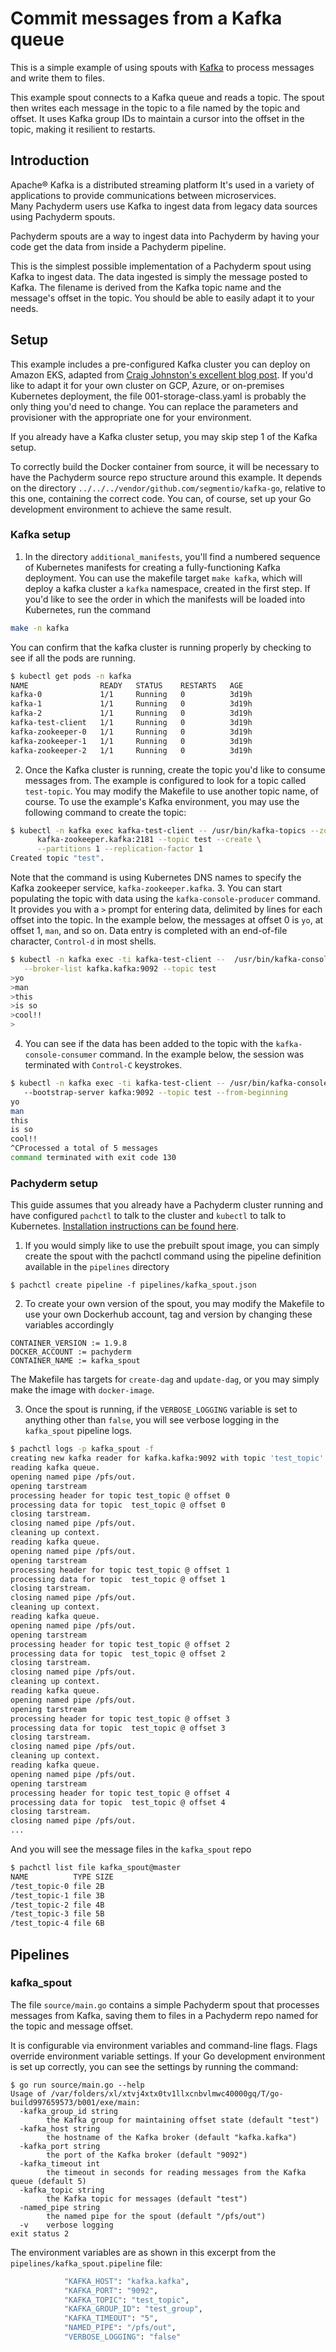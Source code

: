 # Commit messages from a Kafka queue

This is a simple example of using spouts with [Kafka](https://kafka.apache.org) to process messages and write them to files.


This example spout connects to a Kafka queue and reads a topic.
The spout then writes each message in the topic to a file named by the topic and offset. 
It uses Kafka group IDs to maintain a cursor into the offset in the topic, 
making it resilient to restarts.

## Introduction

Apache® Kafka is a distributed streaming platform
It's used in a variety of applications to provide communications between microservices.  
Many Pachyderm users use Kafka to ingest data from legacy data sources using Pachyderm spouts.

Pachyderm spouts are a way to ingest data into Pachyderm 
by having your code get the data from inside a Pachyderm pipeline.

This is the simplest possible implementation of a Pachyderm spout using Kafka to ingest data.
The data ingested is simply the message posted to Kafka.
The filename is derived from the Kafka topic name and the message's offset in the topic.
You should be able to easily adapt it to your needs.

## Setup

This example includes a pre-configured Kafka cluster you can deploy on Amazon EKS,
adapted from [Craig Johnston's excellent blog post](https://imti.co/kafka-kubernetes/).
If you'd like to adapt it for your own cluster on GCP, Azure, or on-premises Kubernetes deployment,
the file 001-storage-class.yaml is probably the only thing you'd need to change.
You can replace the parameters and provisioner with the appropriate one for your environment.

If you already have a Kafka cluster setup, you may skip step 1 of the Kafka setup.

To correctly build the Docker container from source, 
it will be necessary to have the Pachyderm source repo structure around this example.
It depends on the directory `../../../vendor/github.com/segmentio/kafka-go`,
relative to this one,
containing the correct code.
You can, of course, set up your Go development environment to achieve the same result.

### Kafka setup

1. In the directory `additional_manifests`, 
you'll find a numbered sequence of Kubernetes manifests for creating a fully-functioning Kafka deployment.
You can use the makefile target `make kafka`,
which will deploy a kafka cluster a `kafka` namespace, created in the first step.
If you'd like to see the order in which the manifests will be loaded into Kubernetes,
run the command
```sh
make -n kafka
```
You can confirm that the kafka cluster is running properly by checking to see if all the pods are running.
```sh
$ kubectl get pods -n kafka
NAME                READY   STATUS    RESTARTS   AGE
kafka-0             1/1     Running   0          3d19h
kafka-1             1/1     Running   0          3d19h
kafka-2             1/1     Running   0          3d19h
kafka-test-client   1/1     Running   0          3d19h
kafka-zookeeper-0   1/1     Running   0          3d19h
kafka-zookeeper-1   1/1     Running   0          3d19h
kafka-zookeeper-2   1/1     Running   0          3d19h
```
2. Once the Kafka cluster is running, create the topic you'd like to consume messages from.
The example is configured to look for a topic called `test-topic`.
You may modify the Makefile to use another topic name, of course.
To use the example's Kafka environment,
you may use the following command to create the topic:
```sh
$ kubectl -n kafka exec kafka-test-client -- /usr/bin/kafka-topics --zookeeper \
      kafka-zookeeper.kafka:2181 --topic test --create \
      --partitions 1 --replication-factor 1
Created topic "test".
```
Note that the command is using Kubernetes DNS names to specify the Kafka zookeeper service,
`kafka-zookeeper.kafka`.
3. You can start populating the topic with data using the `kafka-console-producer` command.
It provides you with a `>` prompt for entering data,
delimited by lines for each offset into the topic.
In the example below, the messages at offset 0 is `yo`, 
at offset 1, `man`,
and so on.
Data entry is completed with an end-of-file character,
`Control-d` in most shells.
```sh
$ kubectl -n kafka exec -ti kafka-test-client --  /usr/bin/kafka-console-producer \
   --broker-list kafka.kafka:9092 --topic test 
>yo 
>man
>this 
>is so
>cool!!
>
```
4. You can see if the data has been added to the topic with the `kafka-console-consumer` command.
In the example below,
the session was terminated with `Control-C` keystrokes.
```sh
$ kubectl -n kafka exec -ti kafka-test-client -- /usr/bin/kafka-console-consumer 
   --bootstrap-server kafka:9092 --topic test --from-beginning
yo
man
this
is so
cool!!
^CProcessed a total of 5 messages
command terminated with exit code 130
```
### Pachyderm setup

This guide assumes that you already have a Pachyderm cluster running and have configured `pachctl` to talk to the cluster and `kubectl` to talk to Kubernetes.
[Installation instructions can be found here](http://pachyderm.readthedocs.io/en/stable/getting_started/local_installation.html).

1. If you would simply like to use the prebuilt spout image,
you can simply create the spout with the pachctl command
using the pipeline definition available in the `pipelines` directory
```
$ pachctl create pipeline -f pipelines/kafka_spout.json
```

2. To create your own version of the spout,
you may modify the Makefile to use your own Dockerhub account, tag and version
by changing these variables accordingly
```
CONTAINER_VERSION := 1.9.8
DOCKER_ACCOUNT := pachyderm
CONTAINER_NAME := kafka_spout
```
The Makefile has targets for `create-dag` and `update-dag`, 
or you may simply make the image with `docker-image`.

3. Once the spout is running, 
if the `VERBOSE_LOGGING` variable is set to anything other than `false`,
you will see verbose logging in the `kafka_spout` pipeline logs.
```sh
$ pachctl logs -p kafka_spout -f
creating new kafka reader for kafka.kafka:9092 with topic 'test_topic' and group 'test_group'
reading kafka queue.
opening named pipe /pfs/out.
opening tarstream
processing header for topic test_topic @ offset 0
processing data for topic  test_topic @ offset 0
closing tarstream.
closing named pipe /pfs/out.
cleaning up context.
reading kafka queue.
opening named pipe /pfs/out.
opening tarstream
processing header for topic test_topic @ offset 1
processing data for topic  test_topic @ offset 1
closing tarstream.
closing named pipe /pfs/out.
cleaning up context.
reading kafka queue.
opening named pipe /pfs/out.
opening tarstream
processing header for topic test_topic @ offset 2
processing data for topic  test_topic @ offset 2
closing tarstream.
closing named pipe /pfs/out.
cleaning up context.
reading kafka queue.
opening named pipe /pfs/out.
opening tarstream
processing header for topic test_topic @ offset 3
processing data for topic  test_topic @ offset 3
closing tarstream.
closing named pipe /pfs/out.
cleaning up context.
reading kafka queue.
opening named pipe /pfs/out.
opening tarstream
processing header for topic test_topic @ offset 4
processing data for topic  test_topic @ offset 4
closing tarstream.
closing named pipe /pfs/out.
...
```
And you will see the message files in the `kafka_spout` repo
```sh
$ pachctl list file kafka_spout@master
NAME          TYPE SIZE 
/test_topic-0 file 2B   
/test_topic-1 file 3B   
/test_topic-2 file 4B   
/test_topic-3 file 5B   
/test_topic-4 file 6B   
```
## Pipelines

### kafka_spout

The file `source/main.go` contains a simple Pachyderm spout that processes messages from Kafka,
saving them to files in a Pachyderm repo named for the topic and message offset.

It is configurable via environment variables and command-line flags. 
Flags override environment variable settings.
If your Go development environment is set up correctly,
you can see the settings by running the command:
```
$ go run source/main.go --help
Usage of /var/folders/xl/xtvj4xtx0tv1llxcnbvlmwc40000gq/T/go-build997659573/b001/exe/main:
  -kafka_group_id string
    	the Kafka group for maintaining offset state (default "test")
  -kafka_host string
    	the hostname of the Kafka broker (default "kafka.kafka")
  -kafka_port string
    	the port of the Kafka broker (default "9092")
  -kafka_timeout int
    	the timeout in seconds for reading messages from the Kafka queue (default 5)
  -kafka_topic string
    	the Kafka topic for messages (default "test")
  -named_pipe string
    	the named pipe for the spout (default "/pfs/out")
  -v	verbose logging
exit status 2
```
The environment variables are as shown 
in this excerpt from the `pipelines/kafka_spout.pipeline` file:
```sh
            "KAFKA_HOST": "kafka.kafka",
            "KAFKA_PORT": "9092",
            "KAFKA_TOPIC": "test_topic",
            "KAFKA_GROUP_ID": "test_group",
            "KAFKA_TIMEOUT": "5",
            "NAMED_PIPE": "/pfs/out",
            "VERBOSE_LOGGING": "false"
```

